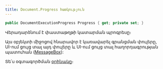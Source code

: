 ```yaml
---
title: Document.Progress հատկություն
---
```


```c#
public DocumentExecutionProgress Progress { get; private set; }
```

Վերադարձնում է փաստաթղթի կատարման պրոգրեսը։

Այս օբյեկտի միջոցով հնարավոր է կառավարել գրանցման փուլերը, UI-ում ցույց տալ այդ փուլերը և UI-ում ցույց տալ հաղորդագրության պատուհան ([MessageBox](../../types/UIRequestExecutionProgress/MessageBox.md)):

Տե՛ս օգտագործման [օրինակը](../../types/UIRequestExecutionProgress.md#օրինակ)։

